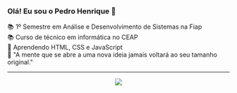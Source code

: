 ### Olá! Eu sou o Pedro Henrique 👋

📚 1º Semestre em Análise e Desenvolvimento de Sistemas na Fiap <br>
📚 Curso de técnico em informática no CEAP <br>
🚀 Aprendendo HTML, CSS e JavaScript <br>
💭 "A mente que se abre a uma nova ideia jamais voltará ao seu tamanho original." <br>

---

<div align="center">
  <img align="top" src="https://github-readme-stats.vercel.app/api/top-langs/?username=30lima&layout=compact&langs_count=7&theme=vision-friendly-dark"/>
</div>
